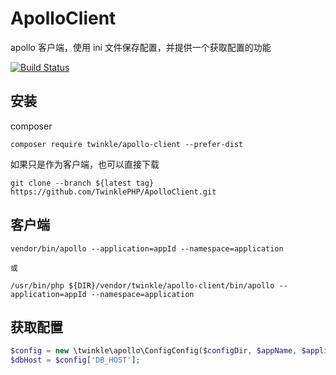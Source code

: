 # ApolloClient
apollo 客户端，使用 ini 文件保存配置，并提供一个获取配置的功能

[![Build Status](https://www.travis-ci.org/TwinklePHP/ApolloClient.svg?branch=master)](https://www.travis-ci.org/TwinklePHP/ApolloClient)  

## 安装

composer
```
composer require twinkle/apollo-client --prefer-dist
```

如果只是作为客户端，也可以直接下载
```
git clone --branch ${latest tag} https://github.com/TwinklePHP/ApolloClient.git
```

## 客户端
```shell script
vendor/bin/apollo --application=appId --namespace=application

或

/usr/bin/php ${DIR}/vendor/twinkle/apollo-client/bin/apollo --application=appId --namespace=application

```

## 获取配置

```php
$config = new \twinkle\apollo\ConfigConfig($configDir, $appName, $application);
$dbHost = $config['DB_HOST'];
```